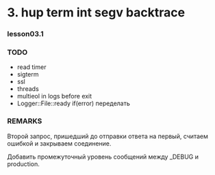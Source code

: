 # 3. hup term int segv backtrace

### lesson03.1



### TODO
* read timer
* sigterm
* ssl
* threads
* multieol in logs before exit
* Logger::File::ready if(error) переделать

### REMARKS

Второй запрос, пришедший до отправки ответа на первый, считаем ошибкой и закрываем соединение.

Добавить промежуточный уровень сообщений между _DEBUG и production.
